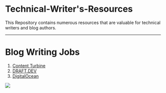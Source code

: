 # Technical-Writer's-Resources
This Repository contains numerous resources that are valuable for technical writers and blog authors.
<hr>
<h1> Blog Writing Jobs </h1>

1)  [Content Turbine](https://www.contentturbine.com/)
2)  [DRAFT.DEV](https://draft.dev/)
3)  [DigitalOcean](https://www.digitalocean.com/)



<!-- Footer -->
<img src="https://imgur.com/rilHVxA.png"/>

